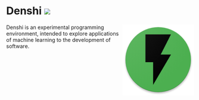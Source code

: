 # Denshi <a href="https://liberapay.com/xkapastel"><img src="http://img.shields.io/liberapay/patrons/xkapastel.svg?logo=liberapay"></a>

<img src="/media/lightning-192.png"
     alt="A black lightning bolt on an orange background"
     align="right"/>

Denshi is an experimental programming environment, intended to explore
applications of machine learning to the development of software.

